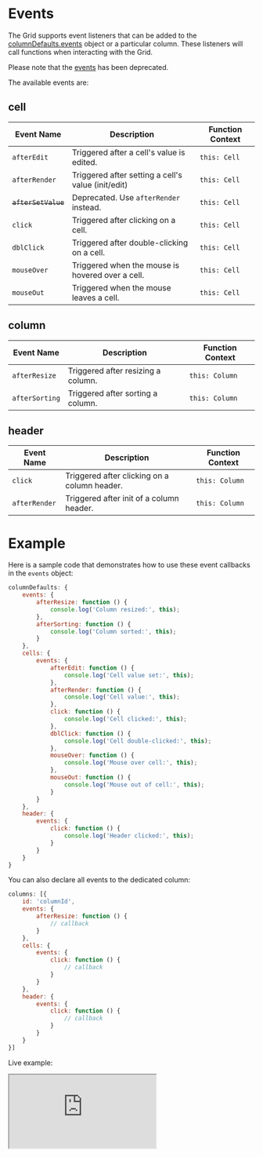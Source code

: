 # Events

The Grid supports event listeners that can be added to the [columnDefaults.events](https://api.highcharts.com/grid/#interfaces/Grid_Core_Options.Options-1#columnDefaults) object or a particular column. These listeners will call functions when interacting with the Grid.

Please note that the [events](https://api.highcharts.com/dashboards/#interfaces/Grid_Options.IndividualColumnOptions.html#events) has been deprecated.

The available events are:

## cell

| **Event Name**     | **Description**                                          | **Function Context** |
|--------------------|----------------------------------------------------------|-----------------------|
| `afterEdit`        | Triggered after a cell's value is edited.                | `this: Cell`          |
| `afterRender`      | Triggered after setting a cell's value (init/edit)       | `this: Cell`          |
| ~~`afterSetValue`~~ | Deprecated. Use `afterRender` instead.                   | `this: Cell`          |
| `click`            | Triggered after clicking on a cell.                      | `this: Cell`          |
| `dblClick`         | Triggered after double-clicking on a cell.               | `this: Cell`          |
| `mouseOver`        | Triggered when the mouse is hovered over a cell.         | `this: Cell`          |
| `mouseOut`         | Triggered when the mouse leaves a cell.                  | `this: Cell`          |

## column

| **Event Name**     | **Description**                                          | **Function Context** |
|--------------------|----------------------------------------------------------|-----------------------|
| `afterResize`      | Triggered after resizing a column.                       | `this: Column`        |
| `afterSorting`     | Triggered after sorting a column.                        | `this: Column`        |

## header

| **Event Name**     | **Description**                                          | **Function Context** |
|--------------------|----------------------------------------------------------|-----------------------|
| `click`            | Triggered after clicking on a column header.             | `this: Column`        |
| `afterRender`      | Triggered after init of a column header.                 | `this: Column`        |

# Example

Here is a sample code that demonstrates how to use these event callbacks in the `events` object:

```js
columnDefaults: {
    events: {
        afterResize: function () {
            console.log('Column resized:', this);
        },
        afterSorting: function () {
            console.log('Column sorted:', this);
        }
    },
    cells: {
        events: {
            afterEdit: function () {
                console.log('Cell value set:', this);
            },
            afterRender: function () {
                console.log('Cell value:', this);
            },
            click: function () {
                console.log('Cell clicked:', this);
            },
            dblClick: function () {
                console.log('Cell double-clicked:', this);
            },
            mouseOver: function () {
                console.log('Mouse over cell:', this);
            },
            mouseOut: function () {
                console.log('Mouse out of cell:', this);
            }
        }
    },
    header: {
        events: {
            click: function () {
                console.log('Header clicked:', this);
            }
        }
    }
}
```

You can also declare all events to the dedicated column:

```js
columns: [{
    id: 'columnId',
    events: {
        afterResize: function () {
            // callback
        }
    },
    cells: {
        events: {
            click: function () {
                // callback
            }
        }
    },
    header: {
        events: {
            click: function () {
                // callback
            }
        }
    }
}]
```

Live example:
<iframe src="https://www.highcharts.com/samples/embed/grid-pro/basic/cell-events?force-light-theme" allow="fullscreen"></iframe>
